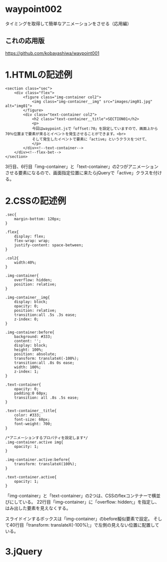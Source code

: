 # waypoint002
タイミングを取得して簡単なアニメーションをさせる（応用編）

## これの応用版
https://github.com/kobayashiwa/waypoint001

# 1.HTMLの記述例
```
<section class="sec">
    <div class="flex">
        <figure class="img-container col2">
            <img class="img-container__img" src="images/img01.jpg" alt="img01">
        </figure>
        <div class="text-container col2">
            <h2 class="text-container__title">SECTION01</h2>
            <p>
            今回はwaypoint.jsで「offset:70」を設定していますので、画面上から70％位置まで要素が来るとイベントを発生させることができます。<br>
            そして発生したイベントで要素に「active」というクラスをつけて、
            </p>
        </div><!--text-container-->
    </div><!--flex-bet-->
</section>
```
3行目、6行目「img-container」と「text-container」の2つがアニメーションさせる要素になるので、画面指定位置に来たらjQueryで「active」クラスを付ける。

# 2.CSSの記述例
```
.sec{
    margin-bottom: 120px;
}
 
.flex{
    display: flex;
    flex-wrap: wrap;
    justify-content: space-between;
}
 
.col2{
    width:40%;
}
 
.img-container{
    overflow: hidden;
    position: relative;
}
 
.img-container__img{
    display: block;
    opacity: 0;
    position: relative;
    transition:all .5s .3s ease; 
    z-index: 0;
}
 
.img-container:before{
    background: #333;
    content: '';
    display: block;
    height: 100%;
    position: absolute;
    transform: translateX(-100%);
    transition:all .8s 0s ease; 
    width: 100%;
    z-index: 1;     
}
 
.text-container{
    opacity: 0;
    padding:0 60px;
    transition: all .8s .5s ease;
}
 
.text-container__title{
    color: #333;
    font-size: 60px;
    font-weight: 700;
}
 
/*アニメーションするプロパティを設定します*/
.img-container.active img{
    opacity: 1;
}
 
.img-container.active:before{
    transform: translateX(100%);        
}
 
.text-container.active{
    opacity: 1;
}
```
「img-container」と「text-container」の2つは、CSSのflexコンテナーで横並びにしている。
22行目「img-container」に「overflow: hidden;」を指定し、はみ出した要素を見えなくする。

スライドインするボックスは「img-container」のbefore擬似要素で設定。
そして40行目「transform: translateX(-100%);」で左側の見えない位置に配置している。

# 3.jQuery
